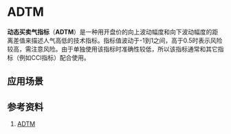 # ADTM
**动态买卖气指标**（**ADTM**）是一种用开盘价的向上波动幅度和向下波动幅度的距离差值来描述人气高低的技术指标。指标值波动于-1到1之间，高于0.5时表示风险较高，需注意风险。由于单独使用该指标时准确性较低，所以该指标通常和其它指标（例如CCI指标）配合使用。


## 应用场景

## 参考资料
1. [ADTM](http://baike.baidu.com/link?url=5jCwuHlTbsO1UK7EldqVVM-4xD6purCSm8MPdpefVaHyx7a-rbb5Y-HKc3th4BQp51rZLEkvaVL1YX-L-0Wg7a)
